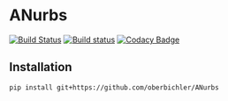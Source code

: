 # ANurbs

[![Build Status](https://travis-ci.org/oberbichler/ANurbs.svg?branch=master)](https://travis-ci.org/oberbichler/ANurbs) [![Build status](https://ci.appveyor.com/api/projects/status/kf75nm0767ofsmeh?svg=true)](https://ci.appveyor.com/project/oberbichler/anurbs) [![Codacy Badge](https://api.codacy.com/project/badge/Grade/a2bc0400ebef41b799e88a15263b2c12)](https://www.codacy.com/app/oberbichler/ANurbs?utm_source=github.com&amp;utm_medium=referral&amp;utm_content=oberbichler/ANurbs&amp;utm_campaign=Badge_Grade)

## Installation

```
pip install git+https://github.com/oberbichler/ANurbs
```
